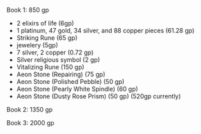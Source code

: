 Book 1: 850 gp

- 2 elixirs of life (6gp)
- 1 platinum, 47 gold, 34 silver, and 88 copper pieces (61.28 gp)
- Striking Rune (65 gp)
- jewelery (5gp)
- 7 silver, 2 copper (0.72 gp)
- Silver religious symbol (2 gp)
- Vitalizing Rune (150 gp)
- Aeon Stone (Repairing) (75 gp)
- Aeon Stone (Polished Pebble) (50 gp)
- Aeon Stone (Pearly White Spindle) (60 gp)
- Aeon Stone (Dusty Rose Prism) (50 gp)  (520gp currently)

Book 2: 1350 gp

Book 3: 2000 gp
